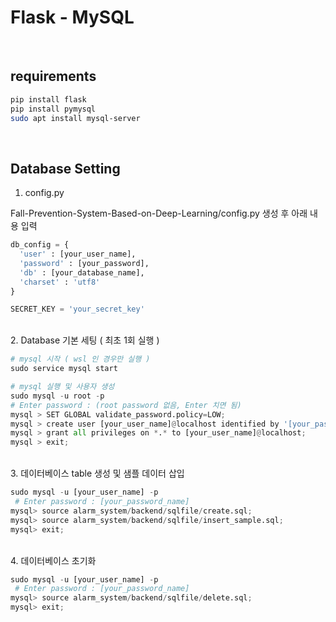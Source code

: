 # Flask - MySQL

<br>

## requirements
```bash
pip install flask
pip install pymysql
sudo apt install mysql-server
```

<br>

## Database Setting

1. config.py

Fall-Prevention-System-Based-on-Deep-Learning/config.py 생성 후 아래 내용 입력

```python
db_config = {
  'user' : [your_user_name],
  'password' : [your_password],
  'db' : [your_database_name],
  'charset' : 'utf8'
}

SECRET_KEY = 'your_secret_key'
```

<br>
2. Database 기본 세팅 ( 최초 1회 실행 )

```python
# mysql 시작 ( wsl 인 경우만 실행 )
sudo service mysql start

# mysql 실행 및 사용자 생성
sudo mysql -u root -p 
# Enter password : (root password 없음, Enter 치면 됨)
mysql > SET GLOBAL validate_password.policy=LOW;
mysql > create user [your_user_name]@localhost identified by '[your_password_name]';
mysql > grant all privileges on *.* to [your_user_name]@localhost;
mysql > exit;
```

<br>
3. 데이터베이스 table 생성 및 샘플 데이터 삽입

```python
sudo mysql -u [your_user_name] -p 
 # Enter password : [your_password_name]
mysql> source alarm_system/backend/sqlfile/create.sql;
mysql> source alarm_system/backend/sqlfile/insert_sample.sql;
mysql> exit;
```

<br>
4. 데이터베이스 초기화

```python
sudo mysql -u [your_user_name] -p
 # Enter password : [your_password_name]
mysql> source alarm_system/backend/sqlfile/delete.sql;
mysql> exit;
```
